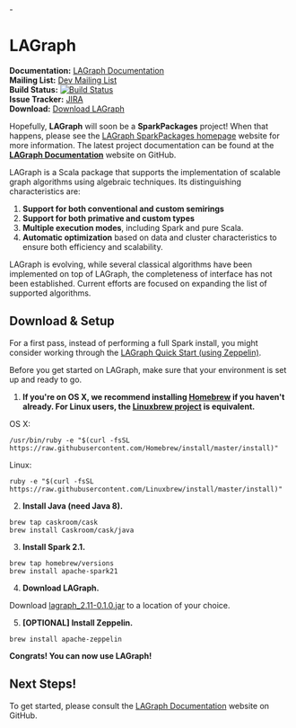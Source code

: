 -<!--
{% comment %}
License ...
{% endcomment %}
-->

# LAGraph

**Documentation:** [LAGraph Documentation](https://pages.github.ibm.com/hornwp/lagraph/)<br/>
**Mailing List:** [Dev Mailing List](TBD)<br/>
**Build Status:** [![Build Status](https://sparktc.ibmcloud.com/jenkins/job/LAGraph-DailyTest/badge/icon)](https://sparktc.ibmcloud.com/jenkins/job/LAGraph-DailyTest)<br/>
**Issue Tracker:** [JIRA](TBD)<br/>
**Download:** [Download LAGraph](http://pokgsa.ibm.com/projects/s/spp/public/lagraph/lagraph_2.11-0.1.0-SNAPSHOT.jar)<br/>

Hopefully, **LAGraph** will soon be a **SparkPackages** project! When that happens, please see the [LAGraph SparkPackages homepage](https://spark-packages.org/?q=tags%3A%22Graph%22) website for more information. The latest project documentation can be found at the
[**LAGraph Documentation**](https://pages.github.ibm.com/hornwp/lagraph/) website on GitHub.

LAGraph is a Scala package that supports the implementation of scalable graph algorithms using algebraic techniques.
Its distinguishing characteristics are:

  1. **Support for both conventional and custom semirings**
  1. **Support for both primative and custom types**
  1. **Multiple execution modes**, including Spark and pure Scala.
  1. **Automatic optimization** based on data and cluster characteristics to ensure both efficiency and scalability.


LAGraph is evolving, while several
classical algorithms have been implemented on top of LAGraph, the
completeness of interface has not been established. Current efforts
are focused on expanding the list of supported algorithms.

## Download & Setup

For a first pass, instead of performing a full Spark install, you
might consider working through the
[LAGraph Quick Start (using Zeppelin)](https://pages.github.ibm.com/hornwp/lagraph/#quick-start-using-zeppelin).

Before you get started on LAGraph, make sure that your environment is set up and ready to go.

  1. **If you're on OS X, we recommend installing
     [Homebrew](http://brew.sh) if you haven't already.  For Linux
     users, the [Linuxbrew project](http://linuxbrew.sh/) is
     equivalent.**

  OS X:
  ```
  /usr/bin/ruby -e "$(curl -fsSL https://raw.githubusercontent.com/Homebrew/install/master/install)"
  ```
  Linux:
  ```
  ruby -e "$(curl -fsSL https://raw.githubusercontent.com/Linuxbrew/install/master/install)"
  ```

  2. **Install Java (need Java 8).**
  ```
  brew tap caskroom/cask
  brew install Caskroom/cask/java
  ```

  3. **Install Spark 2.1.**
  ```
  brew tap homebrew/versions
  brew install apache-spark21
  ```

  4. **Download LAGraph.**

  Download [lagraph_2.11-0.1.0.jar](http://pokgsa.ibm.com/projects/s/spp/public/lagraph/lagraph_2.11-0.1.0-SNAPSHOT.jar)
  to a location of your choice.

  5. **[OPTIONAL] Install Zeppelin.**

  ```
  brew install apache-zeppelin
  ```

**Congrats! You can now use LAGraph!**

## Next Steps!

To get started, please consult the
[LAGraph Documentation](https://pages.github.ibm.com/hornwp/lagraph/) website on GitHub.
